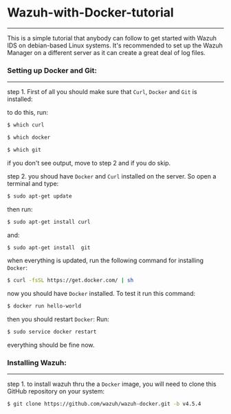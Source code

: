 # Wazuh-with-Docker-tutorial
---

This is a simple tutorial that anybody can follow to get started with Wazuh IDS on  debian-based Linux systems.
It's recommended to set up the Wazuh Manager on a different server as it can create
a great deal of log files.

### Setting up Docker and Git:
---

step 1. First of all you should make sure that `Curl`, `Docker` and `Git` is installed:

to do this, run:
```sh 
$ which curl                                                                                                     
```

```sh
$ which docker                                                                                                                 
```

```sh
$ which git                                                                                                                 
```


if you don't see output, move to step 2 and if you do skip.


step 2. you shoud have `Docker` and `Curl` installed on the server. So open a terminal and type:
```sh 
$ sudo apt-get update                                                                                                                                                                             
```
then run:
```sh
$ sudo apt-get install curl                                                                                                          
```
and:
```sh
$ sudo apt-get install  git                                                                                                          
```

when everything is updated, run the following command for installing `Docker`:
```sh
$ curl -fsSL https://get.docker.com/ | sh                                                                                              
```

now you should have `Docker` installed. To test it run this command:
```sh
$ docker run hello-world                                                                                                                         
```

then you should restart `Docker`:
Run:
```sh
$ sudo service docker restart                                                                                                   
```
everything should be fine now.

### Installing Wazuh:
---

step 1. to install wazuh thru the a `Docker` image, you will need to clone
this GitHub repository on your system:

```sh
$ git clone https://github.com/wazuh/wazuh-docker.git -b v4.5.4                                                                  
```




